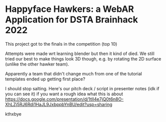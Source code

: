 # Happyface Hawkers: a WebAR Application for DSTA Brainhack 2022

This project got to the finals in the competition (top 10)

Attempts were made wrt learning blender but then it kind of died. We still tried our best to make things look 3D though, e.g. by rotating the 2D surface (unlike the other hawker team).

Apparently a team that didn't change much from one of the tutorial templates ended up getting first place?

I should stop salting. Here's our pitch deck / script in presenter notes (idk if you can see it) if you want a rough idea what this is about
https://docs.google.com/presentation/d/1tII4e7jQ0t6n8O-XhLZj5RJ6Rdi1HaJL9JxbppbYnBU/edit?usp=sharing

kthxbye
